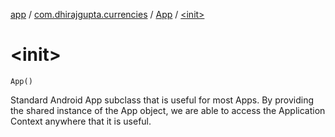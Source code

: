 [app](../../index.md) / [com.dhirajgupta.currencies](../index.md) / [App](index.md) / [&lt;init&gt;](./-init-.md)

# &lt;init&gt;

`App()`

Standard Android App subclass that is useful for most Apps. By providing the shared instance of the App object,
we are able to access the Application Context anywhere that it is useful.


